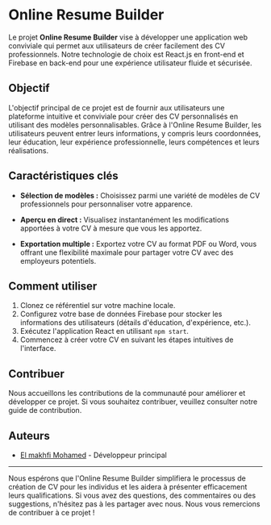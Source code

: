 # Online Resume Builder

Le projet **Online Resume Builder** vise à développer une application web conviviale qui permet aux utilisateurs de créer facilement des CV professionnels. Notre technologie de choix est React.js en front-end et Firebase en back-end pour une expérience utilisateur fluide et sécurisée.

## Objectif

L'objectif principal de ce projet est de fournir aux utilisateurs une plateforme intuitive et conviviale pour créer des CV personnalisés en utilisant des modèles personnalisables. Grâce à l'Online Resume Builder, les utilisateurs peuvent entrer leurs informations, y compris leurs coordonnées, leur éducation, leur expérience professionnelle, leurs compétences et leurs réalisations.

## Caractéristiques clés

- **Sélection de modèles :** Choisissez parmi une variété de modèles de CV professionnels pour personnaliser votre apparence.

- **Aperçu en direct :** Visualisez instantanément les modifications apportées à votre CV à mesure que vous les apportez.

- **Exportation multiple :** Exportez votre CV au format PDF ou Word, vous offrant une flexibilité maximale pour partager votre CV avec des employeurs potentiels.

## Comment utiliser

1. Clonez ce référentiel sur votre machine locale.
2. Configurez votre base de données Firebase pour stocker les informations des utilisateurs (détails d'éducation, d'expérience, etc.).
3. Exécutez l'application React en utilisant `npm start`.
4. Commencez à créer votre CV en suivant les étapes intuitives de l'interface.

## Contribuer

Nous accueillons les contributions de la communauté pour améliorer et développer ce projet. Si vous souhaitez contribuer, veuillez consulter notre guide de contribution.

## Auteurs

- [El makhfi Mohamed](https://github.com/mohamedelmakhfi) - Développeur principal


---

Nous espérons que l'Online Resume Builder simplifiera le processus de création de CV pour les individus et les aidera à présenter efficacement leurs qualifications. Si vous avez des questions, des commentaires ou des suggestions, n'hésitez pas à les partager avec nous. Nous vous remercions de contribuer à ce projet !
